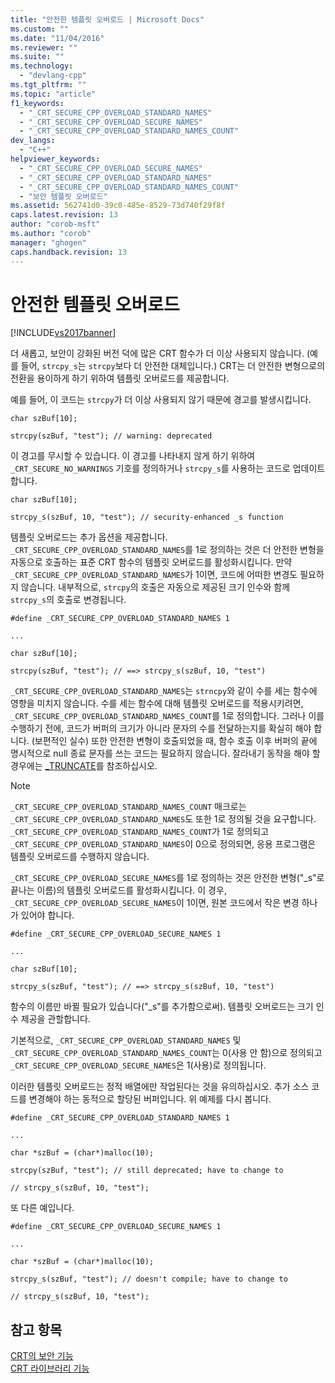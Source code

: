```yaml
---
title: "안전한 템플릿 오버로드 | Microsoft Docs"
ms.custom: ""
ms.date: "11/04/2016"
ms.reviewer: ""
ms.suite: ""
ms.technology: 
  - "devlang-cpp"
ms.tgt_pltfrm: ""
ms.topic: "article"
f1_keywords: 
  - "_CRT_SECURE_CPP_OVERLOAD_STANDARD_NAMES"
  - "_CRT_SECURE_CPP_OVERLOAD_SECURE_NAMES"
  - "_CRT_SECURE_CPP_OVERLOAD_STANDARD_NAMES_COUNT"
dev_langs: 
  - "C++"
helpviewer_keywords: 
  - "_CRT_SECURE_CPP_OVERLOAD_SECURE_NAMES"
  - "_CRT_SECURE_CPP_OVERLOAD_STANDARD_NAMES"
  - "_CRT_SECURE_CPP_OVERLOAD_STANDARD_NAMES_COUNT"
  - "보안 템플릿 오버로드"
ms.assetid: 562741d0-39c0-485e-8529-73d740f29f8f
caps.latest.revision: 13
author: "corob-msft"
ms.author: "corob"
manager: "ghogen"
caps.handback.revision: 13
---
```

# 안전한 템플릿 오버로드
[!INCLUDE[vs2017banner](../assembler/inline/includes/vs2017banner.md)]

더 새롭고, 보안이 강화된 버전 덕에 많은 CRT 함수가 더 이상 사용되지 않습니다. \(예를 들어, `strcpy_s`는 `strcpy`보다 더 안전한 대체입니다.\)  CRT는 더 안전한 변형으로의 전환을 용이하게 하기 위하여 템플릿 오버로드를 제공합니다.  
  
 예를 들어, 이 코드는 `strcpy`가 더 이상 사용되지 않기 때문에 경고를 발생시킵니다.  
  
 `char szBuf[10];`  
  
 `strcpy(szBuf, "test"); // warning: deprecated`  
  
 이 경고를 무시할 수 있습니다.  이 경고를 나타내지 않게 하기 위하여 `_CRT_SECURE_NO_WARNINGS` 기호를 정의하거나 `strcpy_s`를 사용하는 코드로 업데이트합니다.  
  
 `char szBuf[10];`  
  
 `strcpy_s(szBuf, 10, "test"); // security-enhanced _s function`  
  
 템플릿 오버로드는 추가 옵션을 제공합니다.  `_CRT_SECURE_CPP_OVERLOAD_STANDARD_NAMES`를 1로 정의하는 것은 더 안전한 변형을 자동으로 호출하는 표준 CRT 함수의 템플릿 오버로드를 활성화시킵니다.  만약 `_CRT_SECURE_CPP_OVERLOAD_STANDARD_NAMES`가 1이면, 코드에 어떠한 변경도 필요하지 않습니다.  내부적으로, `strcpy`의 호출은 자동으로 제공된 크기 인수와 함께 `strcpy_s`의 호출로 변경됩니다.  
  
 `#define _CRT_SECURE_CPP_OVERLOAD_STANDARD_NAMES 1`  
  
 `...`  
  
 `char szBuf[10];`  
  
 `strcpy(szBuf, "test"); // ==> strcpy_s(szBuf, 10, "test")`  
  
 `_CRT_SECURE_CPP_OVERLOAD_STANDARD_NAMES`는 `strncpy`와 같이 수를 세는 함수에 영향을 미치지 않습니다.  수를 세는 함수에 대해 템플릿 오버로드를 적용시키려면, `_CRT_SECURE_CPP_OVERLOAD_STANDARD_NAMES_COUNT`를 1로 정의합니다.  그러나 이를 수행하기 전에, 코드가 버퍼의 크기가 아니라 문자의 수를 전달하는지를 확실히 해야 합니다. \(보편적인 실수\)  또한 안전한 변형이 호출되었을 때, 함수 호출 이후 버퍼의 끝에 명시적으로 null 종료 문자를 쓰는 코드는 필요하지 않습니다.  잘라내기 동작을 해야 할 경우에는 [\_TRUNCATE](../c-runtime-library/truncate.md)를 참조하십시오.  
  
> [!NOTE]
>  `_CRT_SECURE_CPP_OVERLOAD_STANDARD_NAMES_COUNT` 매크로는 `_CRT_SECURE_CPP_OVERLOAD_STANDARD_NAMES`도 또한 1로 정의될 것을 요구합니다.  `_CRT_SECURE_CPP_OVERLOAD_STANDARD_NAMES_COUNT`가 1로 정의되고 `_CRT_SECURE_CPP_OVERLOAD_STANDARD_NAMES`이 0으로 정의되면, 응용 프로그램은 템플릿 오버로드를 수행하지 않습니다.  
  
 `_CRT_SECURE_CPP_OVERLOAD_SECURE_NAMES`를 1로 정의하는 것은 안전한 변형\("\_s"로 끝나는 이름\)의 템플릿 오버로드를 활성화시킵니다.  이 경우, `_CRT_SECURE_CPP_OVERLOAD_SECURE_NAMES`이 1이면, 원본 코드에서 작은 변경 하나가 있어야 합니다.  
  
 `#define _CRT_SECURE_CPP_OVERLOAD_SECURE_NAMES 1`  
  
 `...`  
  
 `char szBuf[10];`  
  
 `strcpy_s(szBuf, "test"); // ==> strcpy_s(szBuf, 10, "test")`  
  
 함수의 이름만 바뀔 필요가 있습니다\("\_s"를 추가함으로써\). 템플릿 오버로드는 크기 인수 제공을 관할합니다.  
  
 기본적으로, `_CRT_SECURE_CPP_OVERLOAD_STANDARD_NAMES` 및 `_CRT_SECURE_CPP_OVERLOAD_STANDARD_NAMES_COUNT`는 0\(사용 안 함\)으로 정의되고 `_CRT_SECURE_CPP_OVERLOAD_SECURE_NAMES`은 1\(사용\)로 정의됩니다.  
  
 이러한 템플릿 오버로드는 정적 배열에만 작업된다는 것을 유의하십시오.  추가 소스 코드를 변경해야 하는 동적으로 할당된 버퍼입니다.  위 예제를 다시 봅니다.  
  
 `#define _CRT_SECURE_CPP_OVERLOAD_STANDARD_NAMES 1`  
  
 `...`  
  
 `char *szBuf = (char*)malloc(10);`  
  
 `strcpy(szBuf, "test"); // still deprecated; have to change to`  
  
 `// strcpy_s(szBuf, 10, "test");`  
  
 또 다른 예입니다.  
  
 `#define _CRT_SECURE_CPP_OVERLOAD_SECURE_NAMES 1`  
  
 `...`  
  
 `char *szBuf = (char*)malloc(10);`  
  
 `strcpy_s(szBuf, "test"); // doesn't compile; have to change to`  
  
 `// strcpy_s(szBuf, 10, "test");`  
  
## 참고 항목  
 [CRT의 보안 기능](../c-runtime-library/security-features-in-the-crt.md)   
 [CRT 라이브러리 기능](../c-runtime-library/crt-library-features.md)